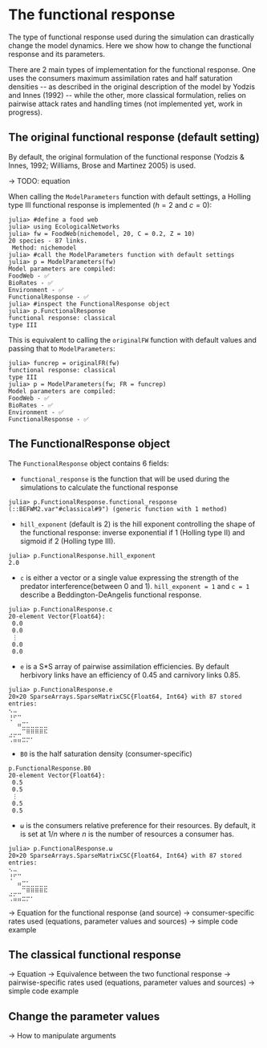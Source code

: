 # The functional response 

The type of functional response used during the simulation can drastically change the model dynamics. Here we show how to change the functional response and its parameters. 

There are 2 main types of implementation for the functional response. One uses the consumers maximum assimilation rates and half saturation densities -- as described in the original description of the model by Yodzis and Innes (1992) -- while the other, more classical formulation, relies on pairwise attack rates and handling times (not implemented yet, work in progress).

## The original functional response (default setting) 

By default, the original formulation of the functional response (Yodzis & Innes, 1992; Williams, Brose and Martinez 2005) is used.

-> TODO: equation

When calling the `ModelParameters` function with default settings, a Holling type III functional response is implemented ($h = 2$ and $c = 0$): 

~~~julia-repl
julia> #define a food web
julia> using EcologicalNetworks
julia> fw = FoodWeb(nichemodel, 20, C = 0.2, Z = 10)
20 species - 87 links. 
 Method: nichemodel
julia> #call the ModelParameters function with default settings
julia> p = ModelParameters(fw)
Model parameters are compiled:
FoodWeb - ✅
BioRates - ✅
Environment - ✅
FunctionalResponse - ✅
julia> #inspect the FunctionalResponse object
julia> p.FunctionalResponse
functional response: classical
type III
~~~

This is equivalent to calling the `originalFW` function with default values and passing that to `ModelParameters`: 

~~~julia-repl
julia> funcrep = originalFR(fw)
functional response: classical
type III
julia> p = ModelParameters(fw; FR = funcrep)
Model parameters are compiled:
FoodWeb - ✅
BioRates - ✅
Environment - ✅
FunctionalResponse - ✅
~~~

## The FunctionalResponse object 

The `FunctionalResponse` object contains 6 fields: 

- `functional_response` is the function that will be used during the simulations to calculate the functional response 

~~~julia-repl
julia> p.FunctionalResponse.functional_response
(::BEFWM2.var"#classical#9") (generic function with 1 method)
~~~

- `hill_exponent` (default is 2) is the hill exponent controlling the shape of the functional response: inverse exponential if 1 (Holling type II) and sigmoid if 2 (Holling type III).

~~~julia-repl
julia> p.FunctionalResponse.hill_exponent
2.0
~~~

- `c` is either a vector or a single value expressing the strength of the predator interference(between 0 and 1). `hill_exponent = 1` and `c = 1` describe a Beddington-DeAngelis functional response. 

~~~julia-repl
julia> p.FunctionalResponse.c
20-element Vector{Float64}:
 0.0
 0.0
 ⋮
 0.0
 0.0
~~~

- `e` is a S*S array of pairwise assimilation efficiencies. By default herbivory links have an efficiency of 0.45 and carnivory links 0.85.

~~~julia-repl
julia> p.FunctionalResponse.e
20×20 SparseArrays.SparseMatrixCSC{Float64, Int64} with 87 stored entries:
⠢⠤⠀⠀⠀⠀⠀⠀⠀⠀
⢘⠋⠉⠀⠀⠀⠀⠀⠀⠀
⠀⠀⠶⣉⣁⣀⣀⣀⣀⠀
⢀⣀⣀⠉⠿⠿⠿⠿⠯⠀
⢉⣥⣤⣒⡒⠂⠀⠀⠀⠀
~~~

- `B0` is the half saturation density (consumer-specific)
  
~~~julia-repl
p.FunctionalResponse.B0
20-element Vector{Float64}:
 0.5
 0.5
 ⋮
 0.5
 0.5
~~~

- `ω` is the consumers relative preference for their resources. By default, it is set at $1/n$ where $n$ is the number of resources a consumer has. 

~~~julia-repl
julia> p.FunctionalResponse.ω
20×20 SparseArrays.SparseMatrixCSC{Float64, Int64} with 87 stored entries:
⠢⠤⠀⠀⠀⠀⠀⠀⠀⠀
⢘⠋⠉⠀⠀⠀⠀⠀⠀⠀
⠀⠀⠶⣉⣁⣀⣀⣀⣀⠀
⢀⣀⣀⠉⠿⠿⠿⠿⠯⠀
⢉⣥⣤⣒⡒⠂⠀⠀⠀⠀
~~~

-> Equation for the functional response (and source)
-> consumer-specific rates used (equations, parameter values and sources)
-> simple code example
## The classical functional response 

-> Equation 
-> Equivalence between the two functional response 
-> pairwise-specific rates used (equations, parameter values and sources)
-> simple code example

## Change the parameter values 

-> How to manipulate arguments